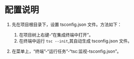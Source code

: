 # 配置说明

1. 先在项目根目录下，设置 tsconfig.json 文件。方法如下：

    1. 在项目树上右键-“在集成终端中打开”。
    2. 在终端中运行 `tsc --init`,其自动生成 tsconfig.json 文件。

2. 在菜单上，“终端”-“运行任务”-“tsc:监视-tsconfig.json”。
